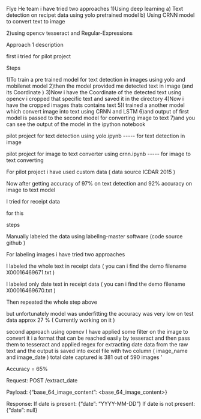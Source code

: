 Flye
He team i have tried two approaches
1)Using deep learning 
a) Text detection on recipet data using yolo pretrained model
b) Using CRNN model to convert text to image


2)using opencv tesseract and Regular-Expressions


Approach 1 description

first i tried for pilot project

Steps

1)To train a pre trained model for text detection in images using yolo and mobilenet model
2)then the model provided me detected text in image (and its Coordinate )
3)Now i have the Coordinate of the detected text using opencv i cropped that specific text and saved it in the directory
4)Now i have the cropped images thats contains text
5)I trained a another model which convert image into text using CRNN and LSTM
6)and output of first model is passed to the second model for converting image to text
7)and you can see the output of the model in the ipython notebook


pilot project for text detection using yolo.ipynb ----- for text detection in image

pilot project for image to text converter using crnn.ipynb ----- for image to text converting


For pilot project i have used custom data ( data source ICDAR 2015 )


Now after getting accuracy of 97% on text detection and 92% accuracy on image to text model


I tried for receipt data

for this

steps

Manually labeled the data using labelIng-master software (code source github )

For labeling images i have tried two approaches

I labeled the whole text in receipt data ( you can i find the demo filename X00016469671.txt )

I labeled only date text in receipt data ( you can i find the demo filename X00016469670.txt )

Then repeated the whole step above

but unfortunately model was underfitting the accuracy was very low on test data approx 27 % ( Currently working on it )




second approach
using opencv I have applied some filter on the image to convert it i a format that can be reached easily by tesseract and then pass them to tesseract and applied regex for extracting date data from the raw text and the output is saved into excel file with two column ( image_name and image_date )
total date captured is 381 out of 590 images '

Accuracy = 65%


Request:
POST /extract_date

Payload:
{“base_64_image_content”: <base_64_image_content>}

Response:
If date is present:
{“date”: “YYYY-MM-DD”}
If date is not present:
{“date”: null}


